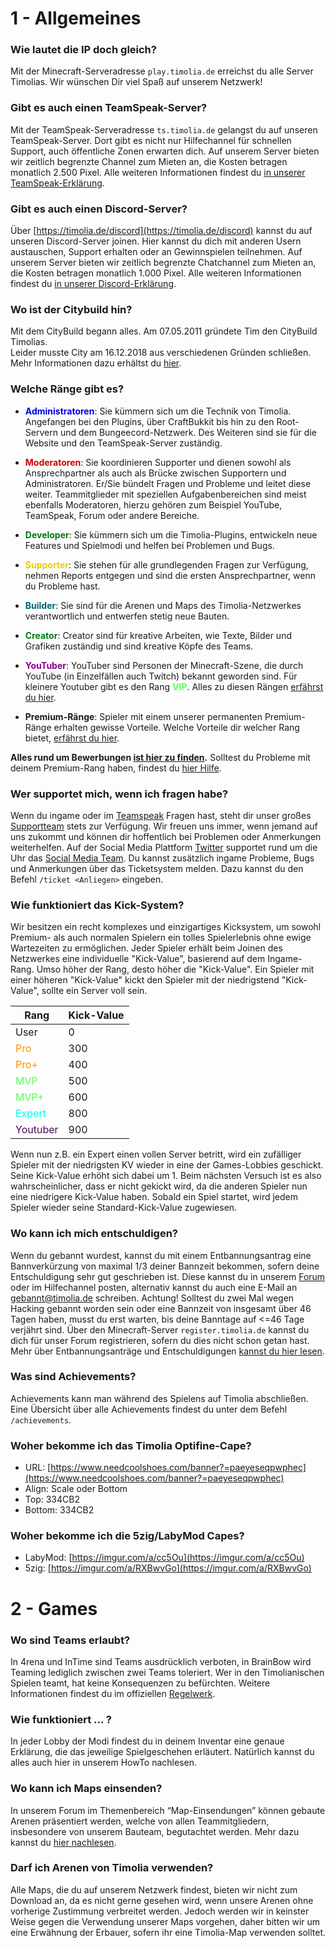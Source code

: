 # 1 - Allgemeines

### Wie lautet die IP doch gleich?
Mit der Minecraft-Serveradresse `play.timolia.de` erreichst du alle Server Timolias. Wir wünschen Dir viel Spaß auf unserem Netzwerk!

### Gibt es auch einen TeamSpeak-Server?
Mit der TeamSpeak-Serveradresse `ts.timolia.de` gelangst du auf unseren TeamSpeak-Server. Dort gibt es nicht nur Hilfechannel für schnellen Support, auch öffentliche Zonen erwarten dich.
Auf unserem Server bieten wir zeitlich begrenzte Channel zum Mieten an, die Kosten betragen monatlich 2.500 Pixel. Alle weiteren Informationen findest du 
[in unserer TeamSpeak-Erklärung](/teamspeak/).

### Gibt es auch einen Discord-Server?
Über [https://timolia.de/discord](https://timolia.de/discord) kannst du auf unseren Discord-Server joinen. Hier kannst du dich mit anderen Usern austauschen, Support erhalten oder an Gewinnspielen teilnehmen.
Auf unserem Server bieten wir zeitlich begrenzte Chatchannel zum Mieten an, die Kosten betragen monatlich 1.000 Pixel. Alle weiteren Informationen findest du 
[in unserer Discord-Erklärung](/discord/).

### Wo ist der Citybuild hin?
Mit dem CityBuild begann alles. Am 07.05.2011 gründete Tim den CityBuild Timolias.  
Leider musste City am 16.12.2018 aus verschiedenen Gründen schließen. Mehr Informationen dazu erhältst du [hier](http://timolia.de/city).

### Welche Ränge gibt es?
- <b><span style="color:#0101DF">Administratoren</span></b>:
Sie kümmern sich um die Technik von Timolia. Angefangen bei den Plugins, über CraftBukkit bis hin zu den Root-Servern und dem Bungeecord-Netzwerk.
Des Weiteren sind sie für die Website und den TeamSpeak-Server zuständig.


- <b><span style="color:#CF0101">Moderatoren</span></b>:
Sie koordinieren Supporter und dienen sowohl als Ansprechpartner als auch als Brücke zwischen Supportern und Administratoren.
Er/Sie bündelt Fragen und Probleme und leitet diese weiter. Teammitglieder mit speziellen Aufgabenbereichen sind meist ebenfalls Moderatoren, 
hierzu gehören zum Beispiel YouTube, TeamSpeak, Forum oder andere Bereiche.

- <b><span style="color:#007812">Developer</span></b>:
Sie kümmern sich um die Timolia-Plugins, entwickeln neue Features und Spielmodi und helfen bei Problemen und Bugs.

- <b><span style="color:#E4D100">Supporter</span></b>:
Sie stehen für alle grundlegenden Fragen zur Verfügung, nehmen Reports entgegen und sind die ersten Ansprechpartner, wenn du Probleme hast.

- <b><span style="color:#00646F">Builder</span></b>:
Sie sind für die Arenen und Maps des Timolia-Netzwerkes verantwortlich und entwerfen stetig neue Bauten.

- <b><span style="color:#007812">Creator</span></b>:
Creator sind für kreative Arbeiten, wie Texte, Bilder und Grafiken zuständig und sind kreative Köpfe des Teams.

- <b><span style="color:#8B008B">YouTuber</span></b>:
YouTuber sind Personen der Minecraft-Szene, die durch YouTube (in Einzelfällen auch Twitch) bekannt geworden sind. Für kleinere Youtuber gibt es den Rang <b><span style="color:#55FF55">VIP</span></b>. Alles zu diesen Rängen [erfährst du hier](/ranks/youtube/).

- <b>Premium-Ränge</b>:
Spieler mit einem unserer permanenten Premium-Ränge erhalten gewisse Vorteile. Welche Vorteile dir welcher Rang bietet, [erfährst du hier](/ranks/premium/).

**Alles rund um Bewerbungen [ist hier zu finden](/team/apply/).** Solltest du Probleme mit deinem  Premium-Rang haben, findest du [hier Hilfe](/ranks/premium/).

### Wer supportet mich, wenn ich fragen habe?
Wenn du ingame oder im [Teamspeak](/teamspeak/) Fragen hast, steht dir unser großes [Supportteam](/team/members/#supporter) stets zur Verfügung. Wir freuen uns immer, wenn jemand auf uns zukommt und können dir hoffentlich bei Problemen oder Anmerkungen weiterhelfen.
Auf der Social Media Plattform [Twitter](https://twitter.com/TimoliaTeam) supportet rund um die Uhr das [Social Media Team](/team/responsibilities/#social-media). Du kannst zusätzlich ingame Probleme, Bugs und Anmerkungen über das Ticketsystem melden. Dazu kannst du den Befehl `/ticket <Anliegen>` eingeben.

### Wie funktioniert das Kick-System?
Wir besitzen ein recht komplexes und einzigartiges Kicksystem, um sowohl Premium- als auch normalen Spielern ein tolles Spielerlebnis ohne ewige Wartezeiten zu ermöglichen. 
Jeder Spieler erhält beim Joinen des Netzwerkes eine individuelle "Kick-Value", basierend auf dem Ingame-Rang. Umso höher der Rang, desto höher die "Kick-Value". Ein Spieler mit einer höheren "Kick-Value" kickt den Spieler mit der niedrigstend "Kick-Value", sollte ein Server voll sein.

| Rang | Kick-Value |
| ------ | -------- |
| User | 0 |
| <span style="color:#F99500">Pro</span> | 300 |
| <span style="color:#F99500">Pro+</span> | 400 |
| <span style="color:#55FF55">MVP</span> | 500 |
| <span style="color:#55FF55">MVP+</span> | 600 |
| <span style="color:#00F9EC">Expert</span> | 800 |
| <span style="color:#4C0B5F">Youtuber</span> | 900 |

Wenn nun z.B. ein Expert einen vollen Server betritt, wird ein zufälliger Spieler mit der niedrigsten KV wieder in eine 
der Games-Lobbies geschickt. Seine Kick-Value erhöht sich dabei um 1. Beim nächsten Versuch ist es also wahrscheinlicher, dass er nicht gekickt wird, da die anderen Spieler nun eine 
niedrigere Kick-Value haben. Sobald ein Spiel startet, wird jedem Spieler wieder seine Standard-Kick-Value zugewiesen.

### Wo kann ich mich entschuldigen?
Wenn du gebannt wurdest, kannst du mit einem Entbannungsantrag eine Bannverkürzung von maximal 1/3 deiner Bannzeit bekommen, sofern deine Entschuldigung sehr gut geschrieben ist. 
Diese kannst du in unserem [Forum](https://forum.timolia.de/forums/entschuldigungen.49) oder im Hilfechannel posten, alternativ kannst du auch eine E-Mail an gebannt@timolia.de schreiben. Achtung! Solltest du zwei Mal wegen Hacking gebannt worden 
sein oder eine Bannzeit von insgesamt über 46 Tagen haben, musst du erst warten, bis deine Banntage auf <=46 Tage verjährt sind.
Über den Minecraft-Server `register.timolia.de` kannst du dich für unser Forum registrieren, sofern du dies nicht schon getan hast. 
Mehr über Entbannungsanträge und Entschuldigungen [kannst du hier lesen](/bans/).

### Was sind Achievements?
Achievements kann man während des Spielens auf Timolia abschließen. Eine Übersicht über alle Achievements findest du unter dem Befehl `/achievements`.

### Woher bekomme ich das Timolia Optifine-Cape?
- URL: [https://www.needcoolshoes.com/banner?=paeyeseqpwphec](https://www.needcoolshoes.com/banner?=paeyeseqpwphec)
- Align: Scale oder Bottom
- Top: 334CB2
- Bottom: 334CB2

### Woher bekomme ich die 5zig/LabyMod Capes?
- LabyMod: [https://imgur.com/a/cc5Ou](https://imgur.com/a/cc5Ou)
- 5zig: [https://imgur.com/a/RXBwvGo](https://imgur.com/a/RXBwvGo)

# 2 - Games

### Wo sind Teams erlaubt?
In 4rena und InTime sind Teams ausdrücklich verboten, in BrainBow wird Teaming lediglich zwischen zwei Teams toleriert.
Wer in den Timolianischen Spielen teamt, hat keine Konsequenzen zu befürchten. Weitere Informationen findest du im offiziellen [Regelwerk](/rules/games/).

### Wie funktioniert ... ?
In jeder Lobby der Modi findest du in deinem Inventar eine genaue Erklärung, die das jeweilige Spielgeschehen erläutert. Natürlich kannst du alles auch hier in unserem HowTo nachlesen.

### Wo kann ich Maps einsenden?
In unserem Forum im Themenbereich “Map-Einsendungen” können gebaute Arenen präsentiert werden, welche von allen Teammitgliedern,
insbesondere von unserem Bauteam, begutachtet werden. Mehr dazu kannst du [hier nachlesen](https://forum.timolia.de/threads/wie-sende-ich-eine-map-ein.21267/).

### Darf ich Arenen von Timolia verwenden?
Alle Maps, die du auf unserem Netzwerk findest, bieten wir nicht zum Download an, da es nicht gerne gesehen wird, wenn unsere Arenen ohne vorherige Zustimmung verbreitet werden.
Jedoch werden wir in keinster Weise gegen die Verwendung unserer Maps vorgehen, daher bitten wir um eine Erwähnung der Erbauer, sofern ihr eine Timolia-Map verwenden solltet.